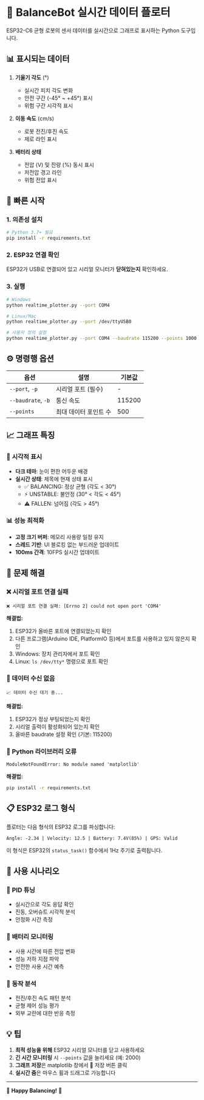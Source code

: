 # 🤖 BalanceBot 실시간 데이터 플로터

ESP32-C6 균형 로봇의 센서 데이터를 실시간으로 그래프로 표시하는 Python 도구입니다.

## 📊 표시되는 데이터

1. **기울기 각도** (°)
   - 실시간 피치 각도 변화
   - 안전 구간 (-45° ~ +45°) 표시
   - 위험 구간 시각적 표시

2. **이동 속도** (cm/s)
   - 로봇 전진/후진 속도
   - 제로 라인 표시

3. **배터리 상태**
   - 전압 (V) 및 잔량 (%) 동시 표시
   - 저전압 경고 라인
   - 위험 전압 표시

## 🚀 빠른 시작

### 1. 의존성 설치
```bash
# Python 3.7+ 필요
pip install -r requirements.txt
```

### 2. ESP32 연결 확인
ESP32가 USB로 연결되어 있고 시리얼 모니터가 **닫혀있는지** 확인하세요.

### 3. 실행
```bash
# Windows
python realtime_plotter.py --port COM4

# Linux/Mac  
python realtime_plotter.py --port /dev/ttyUSB0

# 사용자 정의 설정
python realtime_plotter.py --port COM4 --baudrate 115200 --points 1000
```

## ⚙️ 명령행 옵션

| 옵션 | 설명 | 기본값 |
|------|------|--------|
| `--port`, `-p` | 시리얼 포트 (필수) | - |
| `--baudrate`, `-b` | 통신 속도 | 115200 |
| `--points` | 최대 데이터 포인트 수 | 500 |

## 📈 그래프 특징

### 🎨 **시각적 표시**
- **다크 테마**: 눈이 편한 어두운 배경
- **실시간 상태**: 제목에 현재 상태 표시
  - ✅ BALANCING: 정상 균형 (각도 < 30°)
  - ⚡ UNSTABLE: 불안정 (30° < 각도 < 45°)
  - ⚠️ FALLEN: 넘어짐 (각도 > 45°)

### 📊 **성능 최적화**
- **고정 크기 버퍼**: 메모리 사용량 일정 유지
- **스레드 기반**: UI 블로킹 없는 부드러운 업데이트
- **100ms 간격**: 10FPS 실시간 업데이트

## 🔧 문제 해결

### ❌ 시리얼 포트 연결 실패
```
❌ 시리얼 포트 연결 실패: [Errno 2] could not open port 'COM4'
```
**해결법:**
1. ESP32가 올바른 포트에 연결되었는지 확인
2. 다른 프로그램(Arduino IDE, PlatformIO 등)에서 포트를 사용하고 있지 않은지 확인
3. Windows: 장치 관리자에서 포트 확인
4. Linux: `ls /dev/tty*` 명령으로 포트 확인

### 📡 데이터 수신 없음
```
📈 데이터 수신 대기 중...
```
**해결법:**
1. ESP32가 정상 부팅되었는지 확인
2. 시리얼 출력이 활성화되어 있는지 확인
3. 올바른 baudrate 설정 확인 (기본: 115200)

### 🐍 Python 라이브러리 오류
```
ModuleNotFoundError: No module named 'matplotlib'
```
**해결법:**
```bash
pip install -r requirements.txt
```

## 📋 ESP32 로그 형식

플로터는 다음 형식의 ESP32 로그를 파싱합니다:
```
Angle: -2.34 | Velocity: 12.5 | Battery: 7.4V(85%) | GPS: Valid
```

이 형식은 ESP32의 `status_task()` 함수에서 1Hz 주기로 출력됩니다.

## 🎯 사용 시나리오

### 🔬 **PID 튜닝**
- 실시간으로 각도 응답 확인
- 진동, 오버슈트 시각적 분석
- 안정화 시간 측정

### 🔋 **배터리 모니터링**  
- 사용 시간에 따른 전압 변화
- 성능 저하 지점 파악
- 안전한 사용 시간 예측

### 🏃 **동작 분석**
- 전진/후진 속도 패턴 분석
- 균형 제어 성능 평가
- 외부 교란에 대한 반응 측정

## 💡 팁

1. **최적 성능을 위해** ESP32 시리얼 모니터를 닫고 사용하세요
2. **긴 시간 모니터링** 시 `--points` 값을 늘리세요 (예: 2000)
3. **그래프 저장**은 matplotlib 창에서 💾 저장 버튼 클릭
4. **실시간 줌**은 마우스 휠과 드래그로 가능합니다

---

🤖 **Happy Balancing!** 🎯